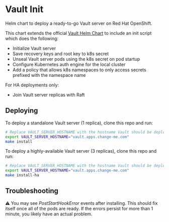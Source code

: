 # Vault Init

Helm chart to deploy a ready-to-go Vault server on Red Hat OpenShift.

This chart extends the official [Vault Helm Chart] to include an init script
which does the following:

- Initialize Vault server
- Save recovery keys and root key to k8s secret
- Unseal Vault server pods using the k8s secret on pod startup
- Configure Kubernetes auth engine for the local cluster
- Add a policy that allows k8s namespaces to only access secrets prefixed with
  the namespace name

For HA deployments only:

- Join Vault server replicas with Raft

## Deploying

To deploy a standalone Vault server (1 replica), clone this repo and run:

```bash
# Replace VAULT_SERVER_HOSTNAME with the hostname Vault should be deployed to
export VAULT_SERVER_HOSTNAME="vault.apps.change-me.com"
make install
```

To deploy a highly-available Vault server (3 replicas), clone this repo and
run:

```bash
# Replace VAULT_SERVER_HOSTNAME with the hostname Vault should be deployed to
export VAULT_SERVER_HOSTNAME="vault.apps.change-me.com"
make install-ha
```

## Troubleshooting

:warning: You may see *PostStartHookError* events after installing. This should
fix itself once all of the pods are ready. If the errors persist for more than
1 minute, you likely have an actual problem.

[Vault Helm Chart]: https://github.com/hashicorp/vault-helm
